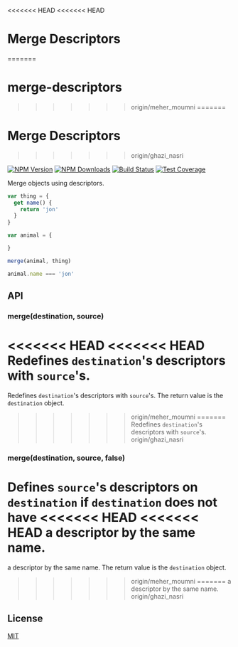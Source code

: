 <<<<<<< HEAD
<<<<<<< HEAD
# Merge Descriptors
=======
# merge-descriptors
>>>>>>> origin/meher_moumni
=======
# Merge Descriptors
>>>>>>> origin/ghazi_nasri

[![NPM Version][npm-image]][npm-url]
[![NPM Downloads][downloads-image]][downloads-url]
[![Build Status][travis-image]][travis-url]
[![Test Coverage][coveralls-image]][coveralls-url]

Merge objects using descriptors.

```js
var thing = {
  get name() {
    return 'jon'
  }
}

var animal = {

}

merge(animal, thing)

animal.name === 'jon'
```

## API

### merge(destination, source)

<<<<<<< HEAD
<<<<<<< HEAD
Redefines `destination`'s descriptors with `source`'s.
=======
Redefines `destination`'s descriptors with `source`'s. The return value is the
`destination` object.
>>>>>>> origin/meher_moumni
=======
Redefines `destination`'s descriptors with `source`'s.
>>>>>>> origin/ghazi_nasri

### merge(destination, source, false)

Defines `source`'s descriptors on `destination` if `destination` does not have
<<<<<<< HEAD
<<<<<<< HEAD
a descriptor by the same name.
=======
a descriptor by the same name. The return value is the `destination` object.
>>>>>>> origin/meher_moumni
=======
a descriptor by the same name.
>>>>>>> origin/ghazi_nasri

## License

[MIT](LICENSE)

[npm-image]: https://img.shields.io/npm/v/merge-descriptors.svg
[npm-url]: https://npmjs.org/package/merge-descriptors
[travis-image]: https://img.shields.io/travis/component/merge-descriptors/master.svg
[travis-url]: https://travis-ci.org/component/merge-descriptors
[coveralls-image]: https://img.shields.io/coveralls/component/merge-descriptors/master.svg
[coveralls-url]: https://coveralls.io/r/component/merge-descriptors?branch=master
[downloads-image]: https://img.shields.io/npm/dm/merge-descriptors.svg
[downloads-url]: https://npmjs.org/package/merge-descriptors
